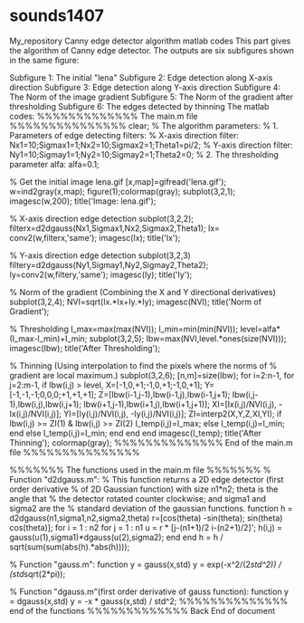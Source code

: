 # sounds1407
My_repository
Canny edge detector algorithm matlab codes
This part gives the algorithm of Canny edge detector. The outputs are six subfigures shown in the same figure:

Subfigure 1: The initial "lena"
Subfigure 2: Edge detection along X-axis direction
Subfigure 3: Edge detection along Y-axis direction
Subfigure 4: The Norm of the image gradient
Subfigure 5: The Norm of the gradient after thresholding
Subfigure 6: The edges detected by thinning
The matlab codes:
%%%%%%%%%%%%% The main.m file  %%%%%%%%%%%%%%%
clear;
% The algorithm parameters:
% 1. Parameters of edge detecting filters:
%    X-axis direction filter:
     Nx1=10;Sigmax1=1;Nx2=10;Sigmax2=1;Theta1=pi/2;
%    Y-axis direction filter:
     Ny1=10;Sigmay1=1;Ny2=10;Sigmay2=1;Theta2=0;
% 2. The thresholding parameter alfa:
     alfa=0.1;
     
% Get the initial image lena.gif
[x,map]=gifread('lena.gif');               
w=ind2gray(x,map);
figure(1);colormap(gray);
subplot(3,2,1);
imagesc(w,200);
title('Image: lena.gif');

% X-axis direction edge detection
subplot(3,2,2);
filterx=d2dgauss(Nx1,Sigmax1,Nx2,Sigmax2,Theta1);
Ix= conv2(w,filterx,'same');
imagesc(Ix);
title('Ix');

% Y-axis direction edge detection
subplot(3,2,3)
filtery=d2dgauss(Ny1,Sigmay1,Ny2,Sigmay2,Theta2);
Iy=conv2(w,filtery,'same'); 
imagesc(Iy);
title('Iy');

% Norm of the gradient (Combining the X and Y directional derivatives)
subplot(3,2,4);
NVI=sqrt(Ix.*Ix+Iy.*Iy);
imagesc(NVI);
title('Norm of Gradient');

% Thresholding
I_max=max(max(NVI));
I_min=min(min(NVI));
level=alfa*(I_max-I_min)+I_min;
subplot(3,2,5);
Ibw=max(NVI,level.*ones(size(NVI)));
imagesc(Ibw);
title('After Thresholding');

% Thinning (Using interpolation to find the pixels where the norms of 
% gradient are local maximum.)
subplot(3,2,6);
[n,m]=size(Ibw);
for i=2:n-1,
for j=2:m-1,
	if Ibw(i,j) > level,
	X=[-1,0,+1;-1,0,+1;-1,0,+1];
	Y=[-1,-1,-1;0,0,0;+1,+1,+1];
	Z=[Ibw(i-1,j-1),Ibw(i-1,j),Ibw(i-1,j+1);
	   Ibw(i,j-1),Ibw(i,j),Ibw(i,j+1);
	   Ibw(i+1,j-1),Ibw(i+1,j),Ibw(i+1,j+1)];
	XI=[Ix(i,j)/NVI(i,j), -Ix(i,j)/NVI(i,j)];
	YI=[Iy(i,j)/NVI(i,j), -Iy(i,j)/NVI(i,j)];
	ZI=interp2(X,Y,Z,XI,YI);
		if Ibw(i,j) >= ZI(1) & Ibw(i,j) >= ZI(2)
		I_temp(i,j)=I_max;
		else
		I_temp(i,j)=I_min;
		end
	else
	I_temp(i,j)=I_min;
	end
end
end
imagesc(I_temp);
title('After Thinning');
colormap(gray);
%%%%%%%%%%%%%% End of the main.m file %%%%%%%%%%%%%%%


%%%%%%% The functions used in the main.m file %%%%%%%
% Function "d2dgauss.m":
% This function returns a 2D edge detector (first order derivative
% of 2D Gaussian function) with size n1*n2; theta is the angle that
% the detector rotated counter clockwise; and sigma1 and sigma2 are the
% standard deviation of the gaussian functions.
function h = d2dgauss(n1,sigma1,n2,sigma2,theta)
r=[cos(theta) -sin(theta);
   sin(theta)  cos(theta)];
for i = 1 : n2 
    for j = 1 : n1
        u = r * [j-(n1+1)/2 i-(n2+1)/2]';
        h(i,j) = gauss(u(1),sigma1)*dgauss(u(2),sigma2);
    end
end
h = h / sqrt(sum(sum(abs(h).*abs(h))));

% Function "gauss.m":
function y = gauss(x,std)
y = exp(-x^2/(2*std^2)) / (std*sqrt(2*pi));

% Function "dgauss.m"(first order derivative of gauss function):
function y = dgauss(x,std)
y = -x * gauss(x,std) / std^2;
%%%%%%%%%%%%%% end of the functions %%%%%%%%%%%%%
Back
End of document
